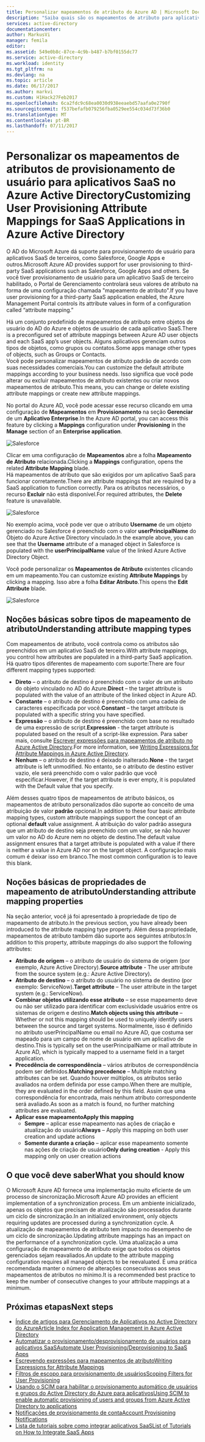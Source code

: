 ```yaml
---
title: Personalizar mapeamentos de atributo do Azure AD | Microsoft Docs
description: "Saiba quais são os mapeamentos de atributo para aplicativos SaaS no Active Directory do Azure e como você pode modificá-los para atender às necessidades de negócios."
services: active-directory
documentationcenter: 
author: MarkusVi
manager: femila
editor: 
ms.assetid: 549e0b8c-87ce-4c9b-b487-b7bf0155dc77
ms.service: active-directory
ms.workload: identity
ms.tgt_pltfrm: na
ms.devlang: na
ms.topic: article
ms.date: 06/17/2017
ms.author: markvi
ms.custom: H1Hack27Feb2017
ms.openlocfilehash: 6ca2fdc9c68ea0030d938eeaebd57aafa0e2790f
ms.sourcegitcommit: f537befafb079256fba0529ee554c034d73f36b0
ms.translationtype: MT
ms.contentlocale: pt-BR
ms.lasthandoff: 07/11/2017
---
```

# <a name="customizing-user-provisioning-attribute-mappings-for-saas-applications-in-azure-active-directory"></a><span data-ttu-id="6a8fa-103">Personalizar os mapeamentos de atributos de provisionamento de usuário para aplicativos SaaS no Azure Active Directory</span><span class="sxs-lookup"><span data-stu-id="6a8fa-103">Customizing User Provisioning Attribute Mappings for SaaS Applications in Azure Active Directory</span></span>
<span data-ttu-id="6a8fa-104">O AD do Microsoft Azure dá suporte para provisionamento de usuário para aplicativos SaaS de terceiros, como Salesforce, Google Apps e outros.</span><span class="sxs-lookup"><span data-stu-id="6a8fa-104">Microsoft Azure AD provides support for user provisioning to third-party SaaS applications such as Salesforce, Google Apps and others.</span></span> <span data-ttu-id="6a8fa-105">Se você tiver provisionamento de usuário para um aplicativo SaaS de terceiro habilitado, o Portal de Gerenciamento controlará seus valores de atributo na forma de uma configuração chamada "mapeamento de atributo".</span><span class="sxs-lookup"><span data-stu-id="6a8fa-105">If you have user provisioning for a third-party SaaS application enabled, the Azure Management Portal controls its attribute values in form of a configuration called “attribute mapping.”</span></span>

<span data-ttu-id="6a8fa-106">Há um conjunto predefinido de mapeamentos de atributo entre objetos de usuário do AD do Azure e objetos de usuário de cada aplicativo SaaS.</span><span class="sxs-lookup"><span data-stu-id="6a8fa-106">There is a preconfigured set of attribute mappings between Azure AD user objects and each SaaS app’s user objects.</span></span> <span data-ttu-id="6a8fa-107">Alguns aplicativos gerenciam outros tipos de objetos, como grupos ou contatos.</span><span class="sxs-lookup"><span data-stu-id="6a8fa-107">Some apps manage other types of objects, such as Groups or Contacts.</span></span> <br> 
 <span data-ttu-id="6a8fa-108">Você pode personalizar mapeamentos de atributo padrão de acordo com suas necessidades comerciais.</span><span class="sxs-lookup"><span data-stu-id="6a8fa-108">You can customize the default attribute mappings according to your business needs.</span></span> <span data-ttu-id="6a8fa-109">Isso significa que você pode alterar ou excluir mapeamentos de atributo existentes ou criar novos mapeamentos de atributo.</span><span class="sxs-lookup"><span data-stu-id="6a8fa-109">This means, you can change or delete existing attribute mappings or create new attribute mappings.</span></span>

<span data-ttu-id="6a8fa-110">No portal do Azure AD, você pode acessar esse recurso clicando em uma configuração de **Mapeamentos** em **Provisionamento** na seção **Gerenciar** de um **Aplicativo Enterprise**.</span><span class="sxs-lookup"><span data-stu-id="6a8fa-110">In the Azure AD portal, you can access this feature by clicking a **Mappings** configuration under **Provisioning** in the **Manage** section of an **Enterprise application**.</span></span>


![Salesforce][5] 

<span data-ttu-id="6a8fa-112">Clicar em uma configuração de **Mapeamentos** abre a folha **Mapeamento de Atributo** relacionada.</span><span class="sxs-lookup"><span data-stu-id="6a8fa-112">Clicking a **Mappings** configuration, opens the related **Attribute Mapping** blade.</span></span>  
<span data-ttu-id="6a8fa-113">Há mapeamentos de atributo que são exigidos por um aplicativo SaaS para funcionar corretamente.</span><span class="sxs-lookup"><span data-stu-id="6a8fa-113">There are attribute mappings that are required by a SaaS application to function correctly.</span></span> <span data-ttu-id="6a8fa-114">Para os atributos necessários, o recurso **Excluir** não está disponível.</span><span class="sxs-lookup"><span data-stu-id="6a8fa-114">For required attributes, the **Delete** feature is unavailable.</span></span>


![Salesforce][6]  

<span data-ttu-id="6a8fa-116">No exemplo acima, você pode ver que o atributo **Username** de um objeto gerenciado no Salesforce é preenchido com o valor **userPrincipalName** do Objeto do Azure Active Directory vinculado.</span><span class="sxs-lookup"><span data-stu-id="6a8fa-116">In the example above, you can see that the **Username** attribute of a managed object in Salesforce is populated with the **userPrincipalName** value of the linked Azure Active Directory Object.</span></span>

<span data-ttu-id="6a8fa-117">Você pode personalizar os **Mapeamentos de Atributo** existentes clicando em um mapeamento.</span><span class="sxs-lookup"><span data-stu-id="6a8fa-117">You can customize existing **Attribute Mappings** by clicking a mapping.</span></span> <span data-ttu-id="6a8fa-118">Isso abre a folha **Editar Atributo**.</span><span class="sxs-lookup"><span data-stu-id="6a8fa-118">This opens the **Edit Attribute** blade.</span></span>

![Salesforce][7]  


  

## <a name="understanding-attribute-mapping-types"></a><span data-ttu-id="6a8fa-120">Noções básicas sobre tipos de mapeamento de atributo</span><span class="sxs-lookup"><span data-stu-id="6a8fa-120">Understanding attribute mapping types</span></span>
<span data-ttu-id="6a8fa-121">Com mapeamentos de atributo, você controla como os atributos são preenchidos em um aplicativo SaaS de terceiro.</span><span class="sxs-lookup"><span data-stu-id="6a8fa-121">With attribute mappings, you control how attributes are populated in a third-party SaaS application.</span></span> <span data-ttu-id="6a8fa-122">Há quatro tipos diferentes de mapeamento com suporte:</span><span class="sxs-lookup"><span data-stu-id="6a8fa-122">There are four different mapping types supported:</span></span>

* <span data-ttu-id="6a8fa-123">**Direto** – o atributo de destino é preenchido com o valor de um atributo do objeto vinculado no AD do Azure.</span><span class="sxs-lookup"><span data-stu-id="6a8fa-123">**Direct** – the target attribute is populated with the value of an attribute of the linked object in Azure AD.</span></span>
* <span data-ttu-id="6a8fa-124">**Constante** – o atributo de destino é preenchido com uma cadeia de caracteres especificada por você.</span><span class="sxs-lookup"><span data-stu-id="6a8fa-124">**Constant** – the target attribute is populated with a specific string you have specified.</span></span>
* <span data-ttu-id="6a8fa-125">**Expressão** – o atributo de destino é preenchido com base no resultado de uma expressão de script.</span><span class="sxs-lookup"><span data-stu-id="6a8fa-125">**Expression** - the target attribute is populated based on the result of a script-like expression.</span></span> 
  <span data-ttu-id="6a8fa-126">Para saber mais, consulte [Escrever expressões para mapeamentos de atributo no Azure Active Directory](active-directory-saas-writing-expressions-for-attribute-mappings.md).</span><span class="sxs-lookup"><span data-stu-id="6a8fa-126">For more information, see [Writing Expressions for Attribute Mappings in Azure Active Directory](active-directory-saas-writing-expressions-for-attribute-mappings.md).</span></span>
* <span data-ttu-id="6a8fa-127">**Nenhum** – o atributo de destino é deixado inalterado.</span><span class="sxs-lookup"><span data-stu-id="6a8fa-127">**None** - the target attribute is left unmodified.</span></span> <span data-ttu-id="6a8fa-128">No entanto, se o atributo de destino estiver vazio, ele será preenchido com o valor padrão que você especificar.</span><span class="sxs-lookup"><span data-stu-id="6a8fa-128">However, if the target attribute is ever empty, it is populated with the Default value that you specify.</span></span>

<span data-ttu-id="6a8fa-129">Além desses quatro tipos de mapeamentos de atributo básicos, os mapeamentos de atributo personalizados dão suporte ao conceito de uma atribuição de valor **padrão** opcional.</span><span class="sxs-lookup"><span data-stu-id="6a8fa-129">In addition to these four basic attribute mapping types, custom attribute mappings support the concept of an optional **default** value assignment.</span></span> <span data-ttu-id="6a8fa-130">A atribuição do valor padrão assegura que um atributo de destino seja preenchido com um valor, se não houver um valor no AD do Azure nem no objeto de destino.</span><span class="sxs-lookup"><span data-stu-id="6a8fa-130">The default value assignment ensures that a target attribute is populated with a value if there is neither a value in Azure AD nor on the target object.</span></span> <span data-ttu-id="6a8fa-131">A configuração mais comum é deixar isso em branco.</span><span class="sxs-lookup"><span data-stu-id="6a8fa-131">The most common configuration is to leave this blank.</span></span>


## <a name="understanding-attribute-mapping-properties"></a><span data-ttu-id="6a8fa-132">Noções básicas de propriedades de mapeamento de atributo</span><span class="sxs-lookup"><span data-stu-id="6a8fa-132">Understanding attribute mapping properties</span></span>

<span data-ttu-id="6a8fa-133">Na seção anterior, você já foi apresentado à propriedade de tipo de mapeamento de atributo.</span><span class="sxs-lookup"><span data-stu-id="6a8fa-133">In the previous section, you have already been introduced to the attribute mapping type property.</span></span>
<span data-ttu-id="6a8fa-134">Além dessa propriedade, mapeamentos de atributo também dão suporte aos seguintes atributos:</span><span class="sxs-lookup"><span data-stu-id="6a8fa-134">In addition to this property, attribute mappings do also support the following attributes:</span></span>

- <span data-ttu-id="6a8fa-135">**Atributo de origem** – o atributo de usuário do sistema de origem (por exemplo, Azure Active Directory).</span><span class="sxs-lookup"><span data-stu-id="6a8fa-135">**Source attribute** - The user attribute from the source system (e.g.: Azure Active Directory).</span></span>
- <span data-ttu-id="6a8fa-136">**Atributo de destino** – o atributo do usuário no sistema de destino (por exemplo: ServiceNow).</span><span class="sxs-lookup"><span data-stu-id="6a8fa-136">**Target attribute** – The user attribute in the target system (e.g.: ServiceNow).</span></span>
- <span data-ttu-id="6a8fa-137">**Combinar objetos utilizando esse atributo** – se esse mapeamento deve ou não ser utilizado para identificar com exclusividade usuários entre os sistemas de origem e destino.</span><span class="sxs-lookup"><span data-stu-id="6a8fa-137">**Match objects using this attribute** – Whether or not this mapping should be used to uniquely identify users between the source and target systems.</span></span> <span data-ttu-id="6a8fa-138">Normalmente, isso é definido no atributo userPrincipalName ou email no Azure AD, que costuma ser mapeado para um campo de nome de usuário em um aplicativo de destino.</span><span class="sxs-lookup"><span data-stu-id="6a8fa-138">This is typically set on the userPrincipalName or mail attribute in Azure AD, which is typically mapped to a username field in a target application.</span></span>
- <span data-ttu-id="6a8fa-139">**Precedência de correspondência** – vários atributos de correspondência podem ser definidos.</span><span class="sxs-lookup"><span data-stu-id="6a8fa-139">**Matching precedence** – Multiple matching attributes can be set.</span></span> <span data-ttu-id="6a8fa-140">Quando houver múltiplos, os atributos serão avaliados na ordem definida por esse campo.</span><span class="sxs-lookup"><span data-stu-id="6a8fa-140">When there are multiple, they are evaluated in the order defined by this field.</span></span> <span data-ttu-id="6a8fa-141">Assim que uma correspondência for encontrada, mais nenhum atributo correspondente será avaliado.</span><span class="sxs-lookup"><span data-stu-id="6a8fa-141">As soon as a match is found, no further matching attributes are evaluated.</span></span>
- <span data-ttu-id="6a8fa-142">**Aplicar esse mapeamento**</span><span class="sxs-lookup"><span data-stu-id="6a8fa-142">**Apply this mapping**</span></span>
    - <span data-ttu-id="6a8fa-143">**Sempre** – aplicar esse mapeamento nas ações de criação e atualização do usuário</span><span class="sxs-lookup"><span data-stu-id="6a8fa-143">**Always** – Apply this mapping on both user creation and update actions</span></span>
    - <span data-ttu-id="6a8fa-144">**Somente durante a criação** – aplicar esse mapeamento somente nas ações de criação de usuário</span><span class="sxs-lookup"><span data-stu-id="6a8fa-144">**Only during creation** - Apply this mapping only on user creation actions</span></span>


## <a name="what-you-should-know"></a><span data-ttu-id="6a8fa-145">O que você deve saber</span><span class="sxs-lookup"><span data-stu-id="6a8fa-145">What you should know</span></span>

<span data-ttu-id="6a8fa-146">O Microsoft Azure AD fornece uma implementação muito eficiente de um processo de sincronização.</span><span class="sxs-lookup"><span data-stu-id="6a8fa-146">Microsoft Azure AD provides an efficient implementation of a synchronization process.</span></span> <span data-ttu-id="6a8fa-147">Em um ambiente inicializado, apenas os objetos que precisam de atualização são processados durante um ciclo de sincronização.</span><span class="sxs-lookup"><span data-stu-id="6a8fa-147">In an initialized environment, only objects requiring updates are processed during a synchronization cycle.</span></span> <span data-ttu-id="6a8fa-148">A atualização de mapeamentos de atributo tem impacto no desempenho de um ciclo de sincronização.</span><span class="sxs-lookup"><span data-stu-id="6a8fa-148">Updating attribute mappings has an impact on the performance of a synchronization cycle.</span></span> <span data-ttu-id="6a8fa-149">Uma atualização a uma configuração de mapeamento de atributo exige que todos os objetos gerenciados sejam reavaliados.</span><span class="sxs-lookup"><span data-stu-id="6a8fa-149">An update to the attribute mapping configuration requires all managed objects to be reevaluated.</span></span> <span data-ttu-id="6a8fa-150">É uma prática recomendada manter o número de alterações consecutivas aos seus mapeamentos de atributos no mínimo.</span><span class="sxs-lookup"><span data-stu-id="6a8fa-150">It is a recommended best practice to keep the number of consecutive changes to your attribute mappings at a minimum.</span></span>

## <a name="next-steps"></a><span data-ttu-id="6a8fa-151">Próximas etapas</span><span class="sxs-lookup"><span data-stu-id="6a8fa-151">Next steps</span></span>

* [<span data-ttu-id="6a8fa-152">Índice de artigos para Gerenciamento de Aplicativos no Active Directory do Azure</span><span class="sxs-lookup"><span data-stu-id="6a8fa-152">Article Index for Application Management in Azure Active Directory</span></span>](active-directory-apps-index.md)
* [<span data-ttu-id="6a8fa-153">Automatizar o provisionamento/desprovisionamento de usuários para aplicativos SaaS</span><span class="sxs-lookup"><span data-stu-id="6a8fa-153">Automate User Provisioning/Deprovisioning to SaaS Apps</span></span>](active-directory-saas-app-provisioning.md)
* [<span data-ttu-id="6a8fa-154">Escrevendo expressões para mapeamentos de atributo</span><span class="sxs-lookup"><span data-stu-id="6a8fa-154">Writing Expressions for Attribute Mappings</span></span>](active-directory-saas-writing-expressions-for-attribute-mappings.md)
* [<span data-ttu-id="6a8fa-155">Filtros de escopo para provisionamento de usuários</span><span class="sxs-lookup"><span data-stu-id="6a8fa-155">Scoping Filters for User Provisioning</span></span>](active-directory-saas-scoping-filters.md)
* [<span data-ttu-id="6a8fa-156">Usando o SCIM para habilitar o provisionamento automático de usuários e grupos do Active Directory do Azure para aplicativos</span><span class="sxs-lookup"><span data-stu-id="6a8fa-156">Using SCIM to enable automatic provisioning of users and groups from Azure Active Directory to applications</span></span>](active-directory-scim-provisioning.md)
* [<span data-ttu-id="6a8fa-157">Notificações de provisionamento de conta</span><span class="sxs-lookup"><span data-stu-id="6a8fa-157">Account Provisioning Notifications</span></span>](active-directory-saas-account-provisioning-notifications.md)
* [<span data-ttu-id="6a8fa-158">Lista de tutoriais sobre como integrar aplicativos SaaS</span><span class="sxs-lookup"><span data-stu-id="6a8fa-158">List of Tutorials on How to Integrate SaaS Apps</span></span>](active-directory-saas-tutorial-list.md)

<!--Image references-->
[1]: ./media/active-directory-saas-customizing-attribute-mappings/ic765497.png
[2]: ./media/active-directory-saas-customizing-attribute-mappings/ic775419.png
[3]: ./media/active-directory-saas-customizing-attribute-mappings/ic775420.png
[4]: ./media/active-directory-saas-customizing-attribute-mappings/ic775421.png
[5]: ./media/active-directory-saas-customizing-attribute-mappings/21.png
[6]: ./media/active-directory-saas-customizing-attribute-mappings/22.png
[7]: ./media/active-directory-saas-customizing-attribute-mappings/23.png

